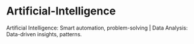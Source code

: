 # Artificial-Intelligence
Artificial Intelligence: Smart automation, problem-solving | Data Analysis: Data-driven insights, patterns.
